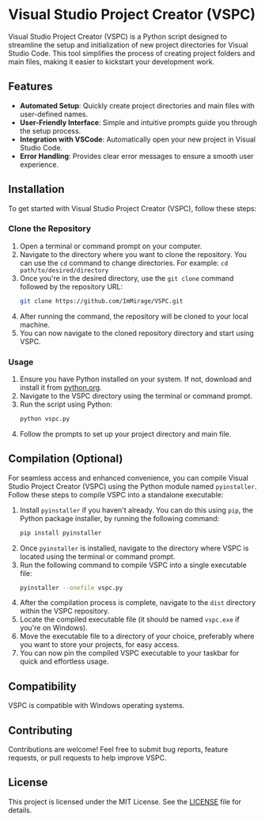 # Visual Studio Project Creator (VSPC)

Visual Studio Project Creator (VSPC) is a Python script designed to streamline the setup and initialization of new project directories for Visual Studio Code. This tool simplifies the process of creating project folders and main files, making it easier to kickstart your development work.

## Features
- **Automated Setup**: Quickly create project directories and main files with user-defined names.
- **User-Friendly Interface**: Simple and intuitive prompts guide you through the setup process.
- **Integration with VSCode**: Automatically open your new project in Visual Studio Code.
- **Error Handling**: Provides clear error messages to ensure a smooth user experience.

## Installation
To get started with Visual Studio Project Creator (VSPC), follow these steps:

### Clone the Repository
1. Open a terminal or command prompt on your computer.
2. Navigate to the directory where you want to clone the repository. You can use the `cd` command to change directories. For example: `cd path/to/desired/directory`
3. Once you're in the desired directory, use the `git clone` command followed by the repository URL:
    ```sh
    git clone https://github.com/ImMirage/VSPC.git
    ```
4. After running the command, the repository will be cloned to your local machine.
5. You can now navigate to the cloned repository directory and start using VSPC.

### Usage
1. Ensure you have Python installed on your system. If not, download and install it from [python.org](https://www.python.org/downloads/).
2. Navigate to the VSPC directory using the terminal or command prompt.
3. Run the script using Python:
    ```sh
    python vspc.py
    ```
4. Follow the prompts to set up your project directory and main file.

## Compilation (Optional)
For seamless access and enhanced convenience, you can compile Visual Studio Project Creator (VSPC) using the Python module named `pyinstaller`. Follow these steps to compile VSPC into a standalone executable:

1. Install `pyinstaller` if you haven't already. You can do this using `pip`, the Python package installer, by running the following command:
    ```sh
    pip install pyinstaller
    ```
2. Once `pyinstaller` is installed, navigate to the directory where VSPC is located using the terminal or command prompt.
3. Run the following command to compile VSPC into a single executable file:
    ```sh
    pyinstaller --onefile vspc.py
    ```
4. After the compilation process is complete, navigate to the `dist` directory within the VSPC repository.
5. Locate the compiled executable file (it should be named `vspc.exe` if you're on Windows).
6. Move the executable file to a directory of your choice, preferably where you want to store your projects, for easy access.
7. You can now pin the compiled VSPC executable to your taskbar for quick and effortless usage.

## Compatibility
VSPC is compatible with Windows operating systems.

## Contributing
Contributions are welcome! Feel free to submit bug reports, feature requests, or pull requests to help improve VSPC.

## License
This project is licensed under the MIT License. See the [LICENSE](LICENSE) file for details.
